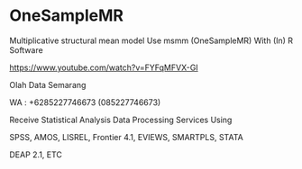 # OneSampleMR
Multiplicative structural mean model Use msmm (OneSampleMR) With (In) R Software

https://www.youtube.com/watch?v=FYFqMFVX-GI

Olah Data Semarang

WA : +6285227746673 (085227746673)

Receive Statistical Analysis Data Processing Services Using

SPSS, AMOS, LISREL, Frontier 4.1, EVIEWS, SMARTPLS, STATA

DEAP 2.1, ETC
